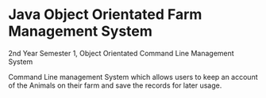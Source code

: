 # Java Object Orientated Farm Management System
 2nd Year Semester 1, Object Orientated Command Line Management System

Command Line management System which allows users to keep an account of the Animals on their farm and save the records for later usage. 
